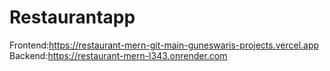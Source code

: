 # Restaurantapp

Frontend:https://restaurant-mern-git-main-guneswaris-projects.vercel.app
Backend:https://restaurant-mern-l343.onrender.com
